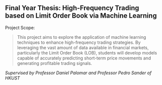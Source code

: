 ## Final Year Thesis: High-Frequency Trading based on Limit Order Book via Machine Learning
Project Scope:
> This project aims to explore the application of machine learning techniques to enhance high-frequency trading strategies. By leveraging the vast amount of data available in financial markets, particularly the Limit Order Book (LOB), students will develop models capable of accurately predicting short-term price movements and generating profitable trading signals.


_Supervised by Professor Daniel Palomar and Professor Pedro Sander of HKUST_
